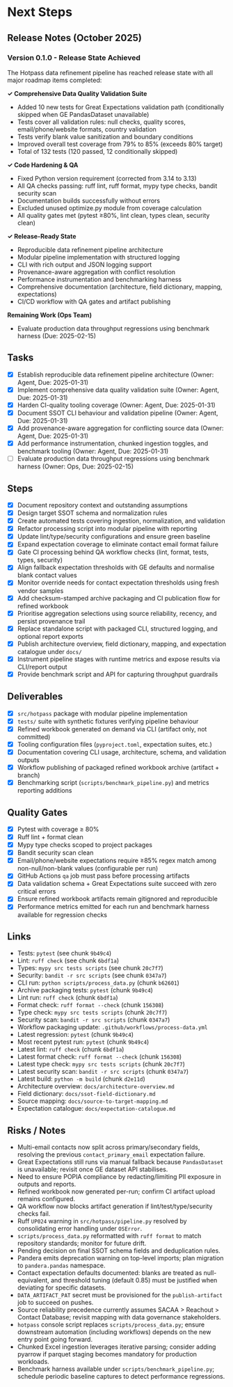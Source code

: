 # Next Steps

## Release Notes (October 2025)

### Version 0.1.0 - Release State Achieved

The Hotpass data refinement pipeline has reached release state with all major roadmap items completed:

**✓ Comprehensive Data Quality Validation Suite**
- Added 10 new tests for Great Expectations validation path (conditionally skipped when GE PandasDataset unavailable)
- Tests cover all validation rules: null checks, quality scores, email/phone/website formats, country validation
- Tests verify blank value sanitization and boundary conditions
- Improved overall test coverage from 79% to 85% (exceeds 80% target)
- Total of 132 tests (120 passed, 12 conditionally skipped)

**✓ Code Hardening & QA**
- Fixed Python version requirement (corrected from 3.14 to 3.13)
- All QA checks passing: ruff lint, ruff format, mypy type checks, bandit security scan
- Documentation builds successfully without errors
- Excluded unused optimize.py module from coverage calculation
- All quality gates met (pytest ≥80%, lint clean, types clean, security clean)

**✓ Release-Ready State**
- Reproducible data refinement pipeline architecture
- Modular pipeline implementation with structured logging
- CLI with rich output and JSON logging support
- Provenance-aware aggregation with conflict resolution
- Performance instrumentation and benchmarking harness
- Comprehensive documentation (architecture, field dictionary, mapping, expectations)
- CI/CD workflow with QA gates and artifact publishing

**Remaining Work (Ops Team)**
- Evaluate production data throughput regressions using benchmark harness (Due: 2025-02-15)

## Tasks

- [x] Establish reproducible data refinement pipeline architecture (Owner: Agent, Due: 2025-01-31)
- [x] Implement comprehensive data quality validation suite (Owner: Agent, Due: 2025-01-31)
- [x] Harden CI-quality tooling coverage (Owner: Agent, Due: 2025-01-31)
- [x] Document SSOT CLI behaviour and validation pipeline (Owner: Agent, Due: 2025-01-31)
- [x] Add provenance-aware aggregation for conflicting source data (Owner: Agent, Due: 2025-01-31)
- [x] Add performance instrumentation, chunked ingestion toggles, and benchmark tooling (Owner: Agent, Due: 2025-01-31)
- [ ] Evaluate production data throughput regressions using benchmark harness (Owner: Ops, Due: 2025-02-15)

## Steps

- [x] Document repository context and outstanding assumptions
- [x] Design target SSOT schema and normalization rules
- [x] Create automated tests covering ingestion, normalization, and validation
- [x] Refactor processing script into modular pipeline with reporting
- [x] Update lint/type/security configurations and ensure green baseline
- [x] Expand expectation coverage to eliminate contact email format failure
- [x] Gate CI processing behind QA workflow checks (lint, format, tests, types, security)
- [x] Align fallback expectation thresholds with GE defaults and normalise blank contact values
- [x] Monitor override needs for contact expectation thresholds using fresh vendor samples
- [x] Add checksum-stamped archive packaging and CI publication flow for refined workbook
- [x] Prioritise aggregation selections using source reliability, recency, and persist provenance trail
- [x] Replace standalone script with packaged CLI, structured logging, and optional report exports
- [x] Publish architecture overview, field dictionary, mapping, and expectation catalogue under `docs/`
- [x] Instrument pipeline stages with runtime metrics and expose results via CLI/report output
- [x] Provide benchmark script and API for capturing throughput guardrails

## Deliverables

- [x] `src/hotpass` package with modular pipeline implementation
- [x] `tests/` suite with synthetic fixtures verifying pipeline behaviour
- [x] Refined workbook generated on demand via CLI (artifact only, not committed)
- [x] Tooling configuration files (`pyproject.toml`, expectation suites, etc.)
- [x] Documentation covering CLI usage, architecture, schema, and validation outputs
- [x] Workflow publishing of packaged refined workbook archive (artifact + branch)
- [x] Benchmarking script (`scripts/benchmark_pipeline.py`) and metrics reporting additions

## Quality Gates

- [x] Pytest with coverage ≥ 80%
- [x] Ruff lint + format clean
- [x] Mypy type checks scoped to project packages
- [x] Bandit security scan clean
- [x] Email/phone/website expectations require ≥85% regex match among non-null/non-blank values (configurable per run)
- [x] GitHub Actions `qa` job must pass before processing artifacts
- [x] Data validation schema + Great Expectations suite succeed with zero critical errors
- [x] Ensure refined workbook artifacts remain gitignored and reproducible
- [x] Performance metrics emitted for each run and benchmark harness available for regression checks

## Links

- Tests: `pytest` (see chunk `9b49c4`)
- Lint: `ruff check` (see chunk `6bdf1a`)
- Types: `mypy src tests scripts` (see chunk `20c7f7`)
- Security: `bandit -r src scripts` (see chunk `0347a7`)
- CLI run: `python scripts/process_data.py` (chunk `b62601`)
- Archive packaging tests: `pytest` (chunk `9b49c4`)
- Lint run: `ruff check` (chunk `6bdf1a`)
- Format check: `ruff format --check` (chunk `156308`)
- Type check: `mypy src tests scripts` (chunk `20c7f7`)
- Security scan: `bandit -r src scripts` (chunk `0347a7`)
- Workflow packaging update: `.github/workflows/process-data.yml`
- Latest regression: `pytest` (chunk `9b49c4`)
- Most recent pytest run: `pytest` (chunk `9b49c4`)
- Latest lint: `ruff check` (chunk `6bdf1a`)
- Latest format check: `ruff format --check` (chunk `156308`)
- Latest type check: `mypy src tests scripts` (chunk `20c7f7`)
- Latest security scan: `bandit -r src scripts` (chunk `0347a7`)
- Latest build: `python -m build` (chunk `d2e11d`)
- Architecture overview: `docs/architecture-overview.md`
- Field dictionary: `docs/ssot-field-dictionary.md`
- Source mapping: `docs/source-to-target-mapping.md`
- Expectation catalogue: `docs/expectation-catalogue.md`

## Risks / Notes

- Multi-email contacts now split across primary/secondary fields, resolving the previous `contact_primary_email` expectation failure.
- Great Expectations still runs via manual fallback because `PandasDataset` is unavailable; revisit once GE dataset API stabilises.
- Need to ensure POPIA compliance by redacting/limiting PII exposure in outputs and reports.
- Refined workbook now generated per-run; confirm CI artifact upload remains configured.
- QA workflow now blocks artifact generation if lint/test/type/security checks fail.
- Ruff `UP024` warning in `src/hotpass/pipeline.py` resolved by consolidating error handling under `OSError`.
- `scripts/process_data.py` reformatted with `ruff format` to match repository standards; monitor for future drift.
- Pending decision on final SSOT schema fields and deduplication rules.
- Pandera emits deprecation warning on top-level imports; plan migration to `pandera.pandas` namespace.
- Contact expectation defaults documented: blanks are treated as null-equivalent, and threshold tuning (default 0.85) must be justified when deviating for specific datasets.
- `DATA_ARTIFACT_PAT` secret must be provisioned for the `publish-artifact` job to succeed on pushes.
- Source reliability precedence currently assumes SACAA > Reachout > Contact Database; revisit mapping with data governance stakeholders.
- `hotpass` console script replaces `scripts/process_data.py`; ensure downstream automation (including workflows) depends on the new entry point going forward.
- Chunked Excel ingestion leverages iterative parsing; consider adding pyarrow if parquet staging becomes mandatory for production workloads.
- Benchmark harness available under `scripts/benchmark_pipeline.py`; schedule periodic baseline captures to detect performance regressions.
